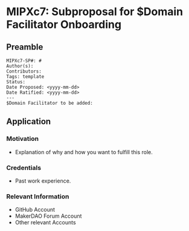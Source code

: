 # MIPXc7: Subproposal for $Domain Facilitator Onboarding

## Preamble
```
MIPXc7-SP#: #
Author(s):
Contributors: 
Tags: template
Status:
Date Proposed: <yyyy-mm-dd>
Date Ratified: <yyyy-mm-dd>
---
$Domain Facilitator to be added:
```

## Application
    
### Motivation
- Explanation of why and how you want to fulfill this role. 
    
### Credentials
- Past work experience.

### Relevant Information
- GitHub Account
- MakerDAO Forum Account 
- Other relevant Accounts
